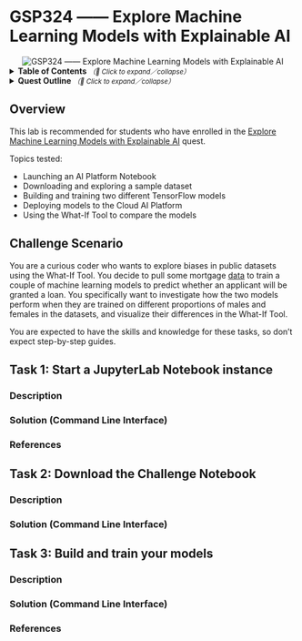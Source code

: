 # GSP324 —— Explore Machine Learning Models with Explainable AI

<div align="center">
  <img src="https://i.imgur.com/F3iwIvo.png" alt="GSP324 —— Explore Machine Learning Models with Explainable AI">
</div>

<details>
  <summary>
    <strong>Table of Contents</strong>
    <small><em>（🔎 Click to expand／collapse）</em></small>
  </summary>

- [GSP324 —— Explore Machine Learning Models with Explainable AI](#gsp324--explore-machine-learning-models-with-explainable-ai)
  - [Overview](#overview)
  - [Challenge Scenario](#challenge-scenario)
  - [Task 1: Start a JupyterLab Notebook instance](#task-1-start-a-jupyterlab-notebook-instance)
    - [Description](#description)
    - [Solution (Command Line Interface)](#solution-command-line-interface)
    - [References](#references)
  - [Task 2: Download the Challenge Notebook](#task-2-download-the-challenge-notebook)
    - [Description](#description-1)
    - [Solution (Command Line Interface)](#solution-command-line-interface-1)
  - [Task 3: Build and train your models](#task-3-build-and-train-your-models)
    - [Description](#description-2)
    - [Solution (Command Line Interface)](#solution-command-line-interface-2)
    - [References](#references-1)

</details>

<details>
  <summary>
    <strong>Quest Outline</strong>
    <small><em>（🔎 Click to expand／collapse）</em></small>
  </summary>

| Level | Code | Name | Note |
| :--: | :--: | :-- | :--: |
| | VIDEO | [What is the What-If Tool?](https://www.youtube.com/watch?v=AX0KuRsFid8) |  |
| | VIDEO | [Getting Started with the What-if Tool](https://www.youtube.com/watch?v=qTUUwfG1vSs) |  |
| Introductory | `GSP076` | [AI Platform: Qwik Start](https://www.qwiklabs.com/focuses/581?parent=catalog) | [EN](../../normal-labs/GSP076_AI-Platform-Qwik-Start/) |
| Fundamental | `GSP710` | [Using the What-If Tool with Image Recognition Models](https://google.qwiklabs.com/focuses/10904?parent=catalog) | [EN](../../normal-labs/GSP710_Using-the-What-If-Tool-with-Image-Recognition-Models/) |
| | VIDEO | [Using the What-if Tool Performance & Fairness features](https://www.youtube.com/watch?v=ReqwELaX23I) |  |
| Fundamental | `GSP709` | [Identifying Bias in Mortgage Data using Cloud AI Platform and the What-if Tool](https://google.qwiklabs.com/focuses/10903?parent=catalog) | [EN](../../normal-labs/GSP709_Identifying-Bias-in-Mortgage-Data-using-Cloud-AI-Platform-and-the-What-if-Tool/) |
| Fundamental | `GSP684` | [Compare Cloud AI Platform Models using the What-If Tool to Identify Potential Bias](https://google.qwiklabs.com/focuses/10605?parent=catalog) | [EN](../../normal-labs/GSP684_Compare-Cloud-AI-Platform-Models-using-the-What-If-Tool-to-Identify-Potential-Bias/) |
| Advanced | `GSP324` | [Explore Machine Learning Models with Explainable AI: Challenge Lab](https://google.qwiklabs.com/focuses/12011?parent=catalog) |  |

</details>

## Overview

This lab is recommended for students who have enrolled in the [Explore Machine Learning Models with Explainable AI](https://google.qwiklabs.com/quests/126) quest.

Topics tested:

- Launching an AI Platform Notebook
- Downloading and exploring a sample dataset
- Building and training two different TensorFlow models
- Deploying models to the Cloud AI Platform
- Using the What-If Tool to compare the models

## Challenge Scenario

You are a curious coder who wants to explore biases in public datasets using the What-If Tool. You decide to pull some mortgage [data](https://www.consumerfinance.gov/data-research/hmda/historic-data/) to train a couple of machine learning models to predict whether an applicant will be granted a loan. You specifically want to investigate how the two models perform when they are trained on different proportions of males and females in the datasets, and visualize their differences in the What-If Tool.

You are expected to have the skills and knowledge for these tasks, so don’t expect step-by-step guides.

## Task 1: Start a JupyterLab Notebook instance

### Description

### Solution (Command Line Interface)

### References

## Task 2: Download the Challenge Notebook

### Description

### Solution (Command Line Interface)

## Task 3: Build and train your models

### Description

### Solution (Command Line Interface)

### References